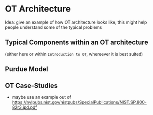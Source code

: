 # OT Architecture

Idea: give an example of how OT architecture looks like, this might help people understand some of the typical problems

## Typical Components within an OT architecture

(either here or within `Introduction to OT`, whereever it is best suited)

## Purdue Model

## OT Case-Studies

- maybe use an example out of https://nvlpubs.nist.gov/nistpubs/SpecialPublications/NIST.SP.800-82r3.ipd.pdf
